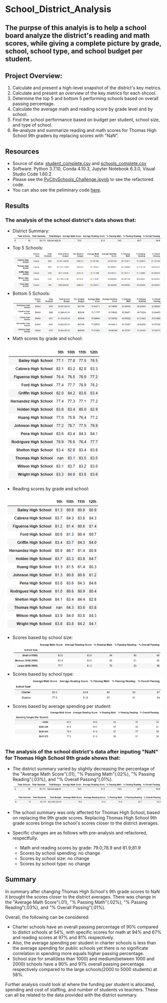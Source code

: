 # School_District_Analysis

## The purpse of this analyis is to help a school board analyze the district's reading and math scores, while giving a complete picture by grade, school, school type, and school budget per student.

## Project Overview: 
1. Calculate and present a high-level snapshot of the district's key metrics.
2. Calculate and present an overview of the key metrics for each shcool.
3. Determine the top 5 and bottom 5 performing schools based on overall passing percentage. 
4. Calculate the average math and reading score by grade level and by school. 
5. Find the school performance based on budget per student, school size, and type of school. 
6. Re-analyze and summarize reading and math scores for Thomas High School 9th graders by replacing scores with "NaN". 

## Resources
- Source of data: [student_complete.csv](https://github.com/mthalken/School_District_Analysis/blob/main/Resources/students_complete.csv) and [schools_complete.csv](https://github.com/mthalken/School_District_Analysis/blob/main/Resources/schools_complete.csv)
- Software: Python 3.7.10, Conda 4.10.3, Jupyter Notebook 6.3.0, Visual Studio Code 1.60.2
- Please see the [PyCitySchools_Challenge.ipynb](https://github.com/mthalken/School_District_Analysis/blob/main/PyCitySchools_Challenge.ipynb) to see the refactored code.  
- You can also see the peliminary code [here](https://github.com/mthalken/School_District_Analysis/blob/main/PyCitySchools.ipynb).

## Results 
### The analysis of the school district's data shows that:
- District Summary: 
![png](https://github.com/mthalken/School_District_Analysis/blob/main/Resources/district_summary.PNG)
- Top 5 Schools: 
![png](https://github.com/mthalken/School_District_Analysis/blob/main/Resources/high_performing_schools.PNG)
- Bottom 5 Schools: 
![png](https://github.com/mthalken/School_District_Analysis/blob/main/Resources/low_performing_schools.PNG)
- Math scores by grade and school: 

![png](https://github.com/mthalken/School_District_Analysis/blob/main/Resources/math_scores_by_grade_%26_school.PNG)
- Reading scores by grade and school: 

![png](https://github.com/mthalken/School_District_Analysis/blob/main/Resources/reading_scores_by_grade_%26_school.PNG)
- Scores based by school size: 
![png](https://github.com/mthalken/School_District_Analysis/blob/main/Resources/scores_based_by_school_size.PNG)
- Scores based by school type: 
![png](https://github.com/mthalken/School_District_Analysis/blob/main/Resources/scores_based_by_school_type.PNG)
- Scores based by average spending per student: 
![png](https://github.com/mthalken/School_District_Analysis/blob/main/Resources/scores_based_by_spending.PNG)


### The analysis of the school district's data after inputing "NaN" for Thomas High School 9th grade shows that:
- The district summary varied by slightly decreasing the percentage of the "Average Math Score"(.01), "% Passing Math"(.02%), "% Passing Reading"(.03%), and "% Overall Passing"(.01%).
![png](https://github.com/mthalken/School_District_Analysis/blob/main/Resources/district_summary.PNG)
![png](https://github.com/mthalken/School_District_Analysis/blob/main/Resources/district_summary_1st_analysis.PNG)

- The school summary was only affected for Thomas High School, based on replacing the 9th grade scores. Replacing Thomas High School 9th grade scores brings the school's scores closer to the district averages. 
- Specific changes are as follows with pre-analysis and refactored, respectfully.
    - Math and reading scores by grade: 79.0;78.9 and 81.9;81.9
    - Scores by school spending: no change
    - Scores by school size: no change
    - Scores by school type: no change

## Summary
In summary after changing Thomas High School's 9th grade scores to NaN it brought the scores closer to the district averages. There was change in the "Average Math Score"(.01), "% Passing Math"(.02%), "% Passing Reading"(.03%), and "% Overall Passing"(.01%).

Overall, the following can be considered:
- Charter schools have an overall passing percentage of 90% compared to distict schools at 54%, with specific scores for math at 94% and 67% and reading scores at 97% and 81% respectively. 
- Also, the average spending per student in charter schools is less than the average spending for public schools yet there is no significate correlation in spending more equals higher passing percentage. 
- School size for small(less than 1000) and medium(between 1000 and 2000) schools have a 90% and 91% overall passing percentage respectively compared to the large schools(2000 to 5000 students) at 58%. 

Further analysis could look at where the funding per student is allocated, spending and cost of staffing, and number of students vs teachers. These can all be related to the data provided with the district summary. 
